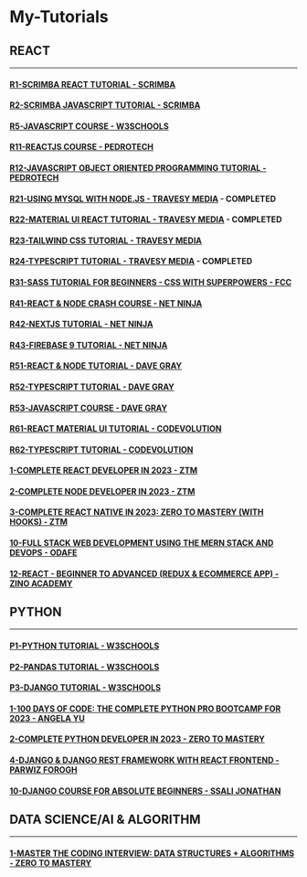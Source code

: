 # My-Tutorials

## REACT

---

#### [R1-SCRIMBA REACT TUTORIAL - SCRIMBA](/courses/react/R1.md)

#### [R2-SCRIMBA JAVASCRIPT TUTORIAL - SCRIMBA](/courses/react/R2.md)

#### [R5-JAVASCRIPT COURSE - W3SCHOOLS](/courses/react/R5.md)

#### [R11-REACTJS COURSE - PEDROTECH](/courses/react/R11.md)

#### [R12-JAVASCRIPT OBJECT ORIENTED PROGRAMMING TUTORIAL - PEDROTECH](/courses/react/R12.md)

#### [R21-USING MYSQL WITH NODE.JS - TRAVESY MEDIA](/courses/react/R21.md) - COMPLETED

#### [R22-MATERIAL UI REACT TUTORIAL - TRAVESY MEDIA](/courses/react/R22.md) - COMPLETED

#### [R23-TAILWIND CSS TUTORIAL - TRAVESY MEDIA](/courses/react/R23.md)

#### [R24-TYPESCRIPT TUTORIAL - TRAVESY MEDIA](/courses/react/R24.md) - COMPLETED

#### [R31-SASS TUTORIAL FOR BEGINNERS - CSS WITH SUPERPOWERS - FCC](/courses/react/R31.md)

#### [R41-REACT & NODE CRASH COURSE - NET NINJA](/courses/react/R41.md)

#### [R42-NEXTJS TUTORIAL - NET NINJA](/courses/react/R42.md)

#### [R43-FIREBASE 9 TUTORIAL - NET NINJA](/courses/react/R43.md)

#### [R51-REACT & NODE TUTORIAL - DAVE GRAY](/courses/react/R51.md)

#### [R52-TYPESCRIPT TUTORIAL - DAVE GRAY](/courses/react/R52.md)

#### [R53-JAVASCRIPT COURSE - DAVE GRAY](/courses/react/R53.md)

#### [R61-REACT MATERIAL UI TUTORIAL - CODEVOLUTION](/courses/react/R61.md)

#### [R62-TYPESCRIPT TUTORIAL - CODEVOLUTION](/courses/react/R62.md)

#### [1-COMPLETE REACT DEVELOPER IN 2023 - ZTM](/courses/react/1.md)

#### [2-COMPLETE NODE DEVELOPER IN 2023 - ZTM](/courses/react/2.md)

#### [3-COMPLETE REACT NATIVE IN 2023: ZERO TO MASTERY (WITH HOOKS) - ZTM](/courses/react/3.md)

#### [10-FULL STACK WEB DEVELOPMENT USING THE MERN STACK AND DEVOPS - ODAFE](/courses/react/10.md)

#### [12-REACT - BEGINNER TO ADVANCED (REDUX & ECOMMERCE APP) - ZINO ACADEMY](/courses/react/12.md)

## PYTHON

---

#### [P1-PYTHON TUTORIAL - W3SCHOOLS](/courses/python/P1.md)

#### [P2-PANDAS TUTORIAL - W3SCHOOLS](/courses/python/P2.md)

#### [P3-DJANGO TUTORIAL - W3SCHOOLS](/courses/python/P3.md)

#### [1-100 DAYS OF CODE: THE COMPLETE PYTHON PRO BOOTCAMP FOR 2023 - ANGELA YU](/courses/python/1.md)

#### [2-COMPLETE PYTHON DEVELOPER IN 2023 - ZERO TO MASTERY](/courses/python/2.md)

#### [4-DJANGO & DJANGO REST FRAMEWORK WITH REACT FRONTEND - PARWIZ FOROGH](/courses/python/4.md)

#### [10-DJANGO COURSE FOR ABSOLUTE BEGINNERS - SSALI JONATHAN](/courses/python/10.md)

## DATA SCIENCE/AI & ALGORITHM

---

#### [1-MASTER THE CODING INTERVIEW: DATA STRUCTURES + ALGORITHMS - ZERO TO MASTERY](/courses/ds/1.md)
